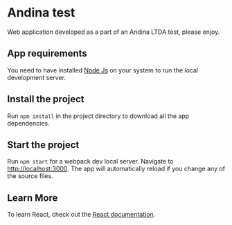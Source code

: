 # Andina test

Web application developed as a part of an Andina LTDA test, please enjoy.

## App requirements

You need to have installed [Node Js](https://nodejs.org/en/) on your system to run the local development server.

## Install the project

Run `npm install` in the project directory to download all the app dependencies.

## Start the project

Run `npm start` for a webpack dev local server. Navigate to [http://localhost:3000](http://localhost:3000). The app will automatically reload if you change any of the source files.

## Learn More

To learn React, check out the [React documentation](https://reactjs.org/).
